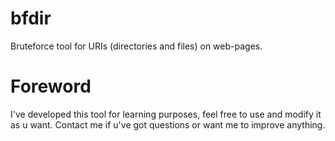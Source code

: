 # bfdir
Bruteforce tool for URIs (directories and files) on web-pages.

# Foreword
I've developed this tool for learning purposes, feel free to use and modify it as u want. Contact me if u've got questions or want me to improve anything.
